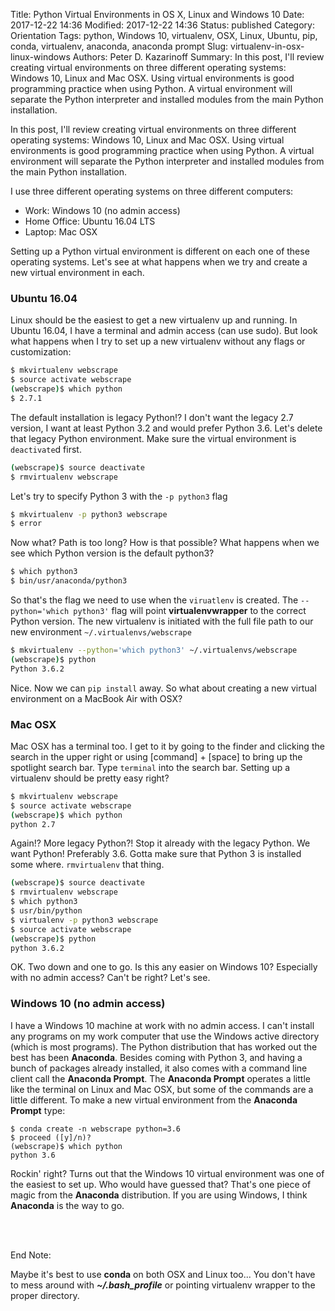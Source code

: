 Title: Python Virtual Environments in OS X, Linux and Windows 10
Date: 2017-12-22 14:36
Modified: 2017-12-22 14:36
Status: published
Category: Orientation
Tags: python, Windows 10, virtualenv, OSX, Linux, Ubuntu, pip, conda, virtualenv, anaconda, anaconda prompt
Slug: virtualenv-in-osx-linux-windows
Authors: Peter D. Kazarinoff
Summary: In this post, I'll review creating virtual environments on three different operating systems: Windows 10, Linux and Mac OSX. Using virtual environments is good programming practice when using Python. A virtual environment will separate the Python interpreter and installed modules from the main Python installation.

In this post, I'll review creating virtual environments on three different operating systems: Windows 10, Linux and Mac OSX. Using virtual environments is good programming practice when using Python. A virtual environment will separate the Python interpreter and installed modules from the main Python installation.

I use three different operating systems on three different computers:

* Work: Windows 10 (no admin access)
* Home Office: Ubuntu 16.04 LTS
* Laptop: Mac OSX

Setting up a Python virtual environment is different on each one of these operating systems. Let's see at what happens when we try and create a new virtual environment in each.

### Ubuntu 16.04
Linux should be the easiest to get a new virtualenv up and running. In Ubuntu 16.04, I have a terminal and admin access (can use sudo). But look what happens when I try to set up a new virtualenv without any flags or customization:

```bash
$ mkvirtualenv webscrape
$ source activate webscrape
(webscrape)$ which python
$ 2.7.1 
```

The default installation is legacy Python!? I don't want the legacy 2.7 version, I want at least Python 3.2 and would prefer Python 3.6. Let's delete that legacy Python environment. Make sure the virtual environment is ```deactivate```d first.

```bash
(webscrape)$ source deactivate
$ rmvirtualenv webscrape
```

Let's try to specify Python 3 with the ```-p python3``` flag

```bash
$ mkvirtualenv -p python3 webscrape
$ error
```

Now what? Path is too long? How is that possible? What happens when we see which Python version is the default python3?

```bash
$ which python3
$ bin/usr/anaconda/python3
```

So that's the flag we need to use when the ```viruatlenv``` is created. The ```--python='which python3'``` flag will point **virtualenvwrapper** to the correct Python version. The new virtualenv is initiated with the full file path to our new environment ```~/.virtualenvs/webscrape```

```bash
$ mkvirtualenv --python='which python3' ~/.virtualenvs/webscrape
(webscrape)$ python
Python 3.6.2
```

Nice. Now we can ```pip install``` away. So what about creating a new virtual environment on a MacBook Air with OSX?

### Mac OSX
Mac OSX has a terminal too. I get to it by going to the finder and clicking the search in the upper right or using [command] + [space] to bring up the spotlight search bar. Type ```terminal``` into the search bar. Setting up a virtualenv should be pretty easy right?

```bash
$ mkvirtualenv webscrape
$ source activate webscrape
(webscrape)$ which python
python 2.7
```

Again!? More legacy Python?! Stop it already with the legacy Python. We want Python! Preferably 3.6. Gotta make sure that Python 3 is installed some where. ```rmvirtualenv``` that thing.

```bash
(webscrape)$ source deactivate
$ rmvirtualenv webscrape
$ which python3
$ usr/bin/python
$ virtualenv -p python3 webscrape
$ source activate webscrape
(webscrape)$ python
python 3.6.2
```

OK. Two down and one to go. Is this any easier on Windows 10? Especially with no admin access? Can't be right? Let's see.

### Windows 10 (no admin access)

I have a Windows 10 machine at work with no admin access. I can't install any programs on my work computer that use the Windows active directory (which is most programs). The Python distribution that has worked out the best has been **Anaconda**. Besides coming with Python 3, and having a bunch of packages already installed, it also comes with a command line client call the **Anaconda Prompt**. The **Anaconda Prompt** operates a little like the terminal on Linux and Mac OSX, but some of the commands are a little different. To make a new virtual environment from the **Anaconda Prompt** type:

```
$ conda create -n webscrape python=3.6
$ proceed ([y]/n)?
(webscrape)$ which python
python 3.6
```

Rockin' right? Turns out that the Windows 10 virtual environment was one of the easiest to set up. Who would have guessed that? That's one piece of magic from the **Anaconda** distribution. If you are using Windows, I think **Anaconda** is the way to go.

</br>
</br>

End Note:

Maybe it's best to use **conda** on both OSX and Linux too...  You don't have to mess around with **_~/.bash_profile_** or pointing virtualenv wrapper to the proper directory.